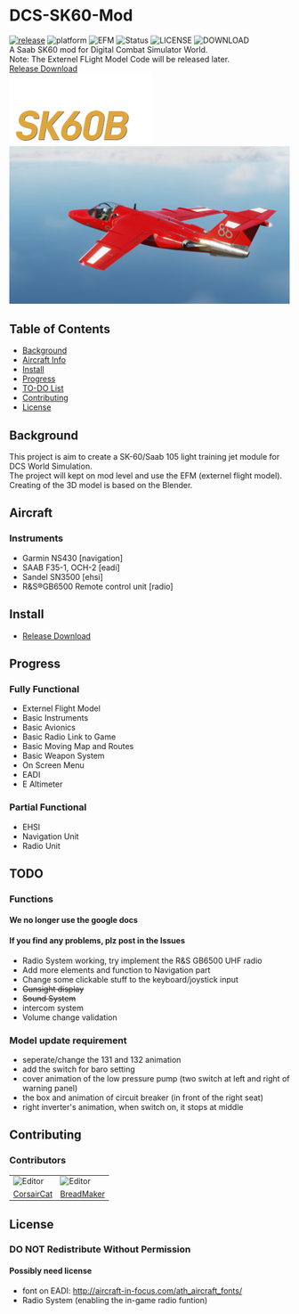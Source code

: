 # DCS-SK60-Mod
[![release](https://img.shields.io/github/v/release/Breadmaker91/DCS-SK60-Mod?include_prereleases)](https://github.com/Breadmaker91/DCS-SK60-Mod/releases)
![platform](https://img.shields.io/badge/platform-windows-lightgrey)
![EFM](https://img.shields.io/badge/Flightmodel-EFM-green)
![Status](https://img.shields.io/badge/status-Public%20Released-ff69b4)
![LICENSE](https://img.shields.io/github/license/Breadmaker91/DCS-SK60-Mod)
![DOWNLOAD](https://img.shields.io/github/downloads/Breadmaker91/DCS-SK60-Mod/total)
<br>
A Saab SK60 mod for Digital Combat Simulator World.
<br>
Note: The Externel FLight Model Code will be released later. 
<br>
<a href="https://github.com/Breadmaker91/DCS-SK60-Mod/releases">Release Download</a>
<br>
![team](Theme/ME/MainMenulogo.png)
![avatar](Theme/ME/DEMO.png)


## Table of Contents
- [Background](#background)
- [Aircraft Info](#aircraft)
- [Install](#install)
- [Progress](#progress)
- [TO-DO List](#todo)
- [Contributing](#contributing)
- [License](#license)

## Background
This project is aim to create a SK-60/Saab 105 light training jet module for DCS World Simulation. 
<br>The project will kept on mod level and use the EFM (externel flight model).
<br>Creating of the 3D model is based on the Blender.

## Aircraft
### Instruments
+ Garmin NS430 [navigation]
+ SAAB F35-1, OCH-2 [eadi]
+ Sandel SN3500 [ehsi]
+ R&S®GB6500 Remote control unit [radio] 

## Install
+ <a href="https://github.com/Breadmaker91/DCS-SK60-Mod/releases">Release Download</a>

## Progress
### Fully Functional
+ Externel Flight Model
+ Basic Instruments
+ Basic Avionics
+ Basic Radio Link to Game
+ Basic Moving Map and Routes
+ Basic Weapon System
+ On Screen Menu
+ EADI
+ E Altimeter
### Partial Functional
+ EHSI
+ Navigation Unit
+ Radio Unit

## TODO
### Functions
#### We no longer use the google docs
#### If you find any problems, plz post in the Issues
+ Radio System working, try implement the R&S GB6500 UHF radio
+ Add more elements and function to Navigation part
+ Change some clickable stuff to the keyboard/joystick input
+ ~~Gunsight display~~
+ ~~Sound System~~
+ intercom system
+ Volume change validation

### Model update requirement
+ seperate/change the 131 and 132 animation
+ add the switch for baro setting
+ cover animation of the low pressure pump (two switch at left and right of warning panel)
+ the box and animation of circuit breaker (in front of the right seat)
+ right inverter's animation, when switch on, it stops at middle

## Contributing
### Contributors
<div>
    <table>
    <tr>
        <td>
            <img src="https://avatars.githubusercontent.com/u/51845471?v=4" alt="Editor" width="100">
        </td>
        <td>
            <img src="https://avatars.githubusercontent.com/u/77408529?v=4" alt="Editor" width="100">
        </td>
    </tr>
    <tr>
        <td><a href="https://github.com/CorsairCat">CorsairCat</a></td>
        <td><a href="https://github.com/Breadmaker91">BreadMaker</a></td>
    </tr>
    </table>
</div>

## License
### DO NOT Redistribute Without Permission
#### Possibly need license
+ font on EADI: http://aircraft-in-focus.com/ath_aircraft_fonts/
+ Radio System (enabling the in-game radio funtion)
